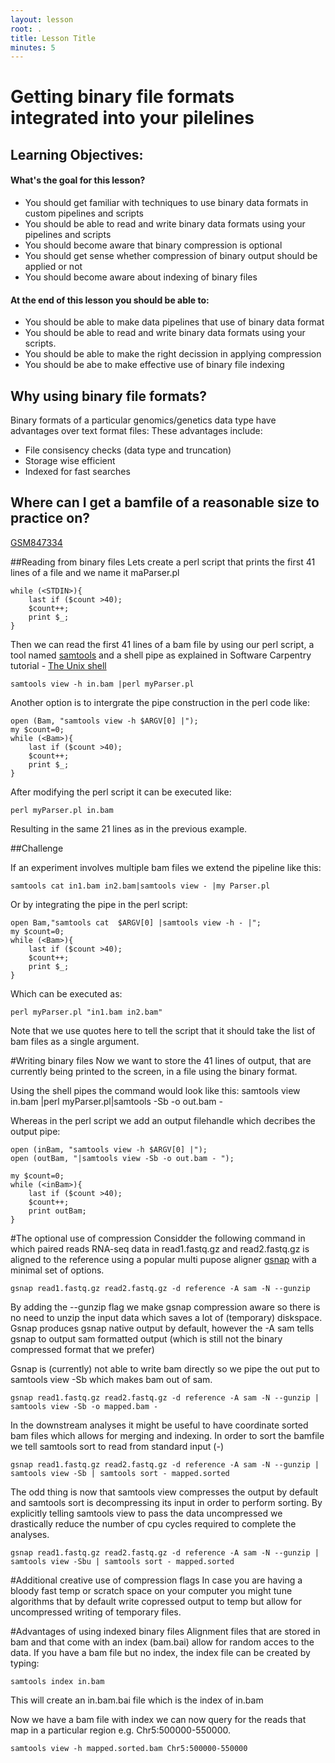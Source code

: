 ```yaml
---
layout: lesson
root: .
title: Lesson Title
minutes: 5
---
```



Getting binary file formats integrated into your pilelines
===================

Learning Objectives:
-------------------
#### What's the goal for this lesson?
* You should get familiar with techniques to use binary data formats in custom pipelines and scripts
* You should be able to read and write binary data formats using your pipelines and scripts
* You should become aware that binary compression is optional
* You should get sense whether compression of binary output should be applied or not
* You should become aware about indexing of binary files


#### At the end of this lesson you should be able to:
* You should be able to make data pipelines that use of binary data format
* You should be able to read and write binary data formats using your scripts.
* You should be able to make the right decission in applying compression
* You should be abe to make effective use of binary file indexing

## Why using binary file formats?
Binary formats of a particular genomics/genetics data type have advantages over text format files:
These advantages include:
* File consisency checks (data type and truncation)
* Storage wise efficient
* Indexed for fast searches

## Where can I get a bamfile of a reasonable size to practice on?
[GSM847334](http://www.ncbi.nlm.nih.gov/geo/query/acc.cgi?acc=GSM847334)

##Reading from binary files
Lets create a perl script that prints the first 41 lines of a file and we name it maParser.pl 

    while (<STDIN>){
        last if ($count >40);
        $count++;
        print $_;
    }

Then we can read the first 41 lines of a bam file by using our perl script, a tool named [samtools](http://www.htslib.org) and a shell pipe as explained in Software Carpentry tutorial - [The Unix shell](http://software-carpentry.org/v4/shell/index.html)
    
    samtools view -h in.bam |perl myParser.pl

Another option is to intergrate the pipe construction in the perl code like:

    open (Bam, "samtools view -h $ARGV[0] |");
    my $count=0;
    while (<Bam>){
        last if ($count >40);
        $count++;
        print $_;
    }

After modifying the perl script it can be executed like:

    perl myParser.pl in.bam
    
Resulting in the same 21 lines as in the previous example.

##Challenge
    
If an experiment involves multiple bam files we extend the pipeline like this:

    samtools cat in1.bam in2.bam|samtools view - |my Parser.pl

Or by integrating the pipe in the perl script:

    open Bam,"samtools cat  $ARGV[0] |samtools view -h - |";
    my $count=0;
    while (<Bam>){
        last if ($count >40);
        $count++;
        print $_;
    }

Which can be executed as:

    perl myParser.pl "in1.bam in2.bam"
    
Note that we use quotes here to tell the script that it should take the list of bam files as a single argument.


#Writing binary files
Now we want to store the 41 lines of output, that are currently being printed to the screen, in a file using the binary format.

Using the shell pipes the command would look like this:
    samtools view in.bam |perl myParser.pl|samtools -Sb -o out.bam -

Whereas in the perl script we add an output filehandle which decribes the output pipe:

    open (inBam, "samtools view -h $ARGV[0] |");
    open (outBam, "|samtools view -Sb -o out.bam - ");

    my $count=0;
    while (<inBam>){
        last if ($count >40);
	    $count++; 
        print outBam;
    }


#The optional use of compression
Considder the following command in which paired reads RNA-seq data in read1.fastq.gz and read2.fastq.gz is aligned to the reference using a popular multi pupose aligner [gsnap](http://research-pub.gene.com/gmap/)  with a minimal set of options.

    gsnap read1.fastq.gz read2.fastq.gz -d reference -A sam -N --gunzip
    
By adding the --gunzip flag we make gsnap compression aware so there is no need to unzip the input data which saves a lot of (temporary) diskspace.
Gsnap produces gsnap native output by default, however the -A sam tells gsnap to output sam formatted output (which is still not the binary compressed format that we prefer)

Gsnap is (currently) not able to write bam directly so we pipe the out put to samtools view -Sb which makes bam out of sam.
    
    gsnap read1.fastq.gz read2.fastq.gz -d reference -A sam -N --gunzip | samtools view -Sb -o mapped.bam -
    
In the downstream analyses it might be useful to have coordinate sorted bam files which allows for merging and indexing. In order to sort the bamfile we tell samtools sort to read from standard input (-)

    gsnap read1.fastq.gz read2.fastq.gz -d reference -A sam -N --gunzip | samtools view -Sb | samtools sort - mapped.sorted

The odd thing is now that samtools view compresses the output by default and samtools sort is decompressing its input in order to perform sorting. By explicitly telling samtools view to pass the data uncompressed we drastically reduce the number of cpu cycles required to complete the analyses.

    gsnap read1.fastq.gz read2.fastq.gz -d reference -A sam -N --gunzip | samtools view -Sbu | samtools sort - mapped.sorted

#Additional creative use of compression flags
In case you are having a bloody fast temp or scratch space on your computer you might tune algorithms that by default write copressed output to temp but allow for uncompressed writing of temporary files.  

#Advantages of using indexed binary files
Alignment files that are stored in bam and that come with an index (bam.bai) allow for random acces to the data. If you have a bam file but no index, the index file can be created by typing:

    samtools index in.bam
    
This will create an in.bam.bai file which is the index of in.bam

Now we have a bam file with index we can now query for the reads that map in a particular region e.g. Chr5:500000-550000.

    samtools view -h mapped.sorted.bam Chr5:500000-550000


